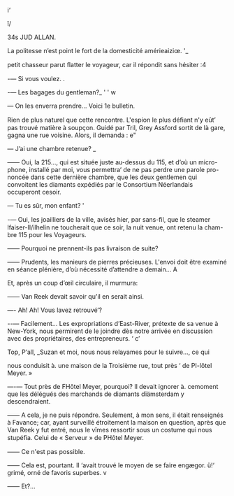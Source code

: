  

i‘

î/

34s JUD ALLAN.     

La politesse n’est point le fort de la domesticité amérieaiziœ.   '_

petit chasseur parut ﬂatter le voyageur, car il répondit sans hésiter :4

-— Si vous voulez. .

-— Les bagages du gentleman?_ ' ' w

— On les enverra prendre... Voici 1e bulletin.

Rien de plus naturel que cette rencontre. L'espion le plus déﬁant n'y eût’
pas trouvé matière à soupçon. Guidé par Tril, Grey Assford sortit de là gare,
gagna une rue voisine. Alors, il demanda : e"

— J’ai une chambre retenue? _

—— Oui, la 215..., qui est située juste au-dessus du 115, et d’où un micro-
phone, installé par moi, vous permettra‘ de ne pas perdre une parole pro-
noncée dans cette dernière chambre, que les deux gentlemen qui convoitent
les diamants expédiés par le Consortium Néerlandais occuperont cesoir.

— Tu es sûr, mon enfant? '

-— Oui, les joailliers de la ville, avisés hier, par sans-ﬁl, que le steamer
lfaiser-II/ilhelin ne toucherait que ce soir, la nuit venue, ont retenu la cham-
bre 115 pour les Voyageurs.

—— Pourquoi ne prennent-ils pas livraison de suite?

—— Prudents, les manieurs de pierres précieuses. L'envoi doit être examiné
en séance plénière, d’où nécessité d’attendre a demain... A

Et, après un coup d’œil circulaire, il murmura:

—— Van Reek devait savoir qu'il en serait ainsi.

—- Ah! Ah! Vous lavez retrouvé‘?

--— Facilement... Les expropriations d’East-River, prétexte de sa venue à
New-York, nous permirent de le joindre dès notre arrivée en discussion avec
des propriétaires, des entrepreneurs. ‘ c’

Top, P‘all, _Suzan et moi, nous nous relayames pour le suivre..., ce qui

nous conduisit à. une maison de la Troisième rue, tout près ‘ de PI-lôtel Meyer. »

—-— Tout près de FHôtel Meyer, pourquoi? Il devait ignorer à. cemoment
que les délégués des marchands de diamants dïämsterdam y descendraient.

—— A cela, je ne puis répondre. Seulement, à mon sens, il était renseignés
à Favance; car, ayant surveillé étroitement la maison en question, après que
Van Reek y fut entré, nous le vîmes ressortir sous un costume qui nous
stupéﬁa. Celui de « Serveur » de PHôtel Meyer.

—— Ce n'est pas possible.

—— Cela est, pourtant. Il ‘avait trouvé le moyen de se faire engægor. ü!‘
grimé, orné de favoris superbes. v

—— Et?...

         
    
 
 
  
 
   
   
 
  

  

